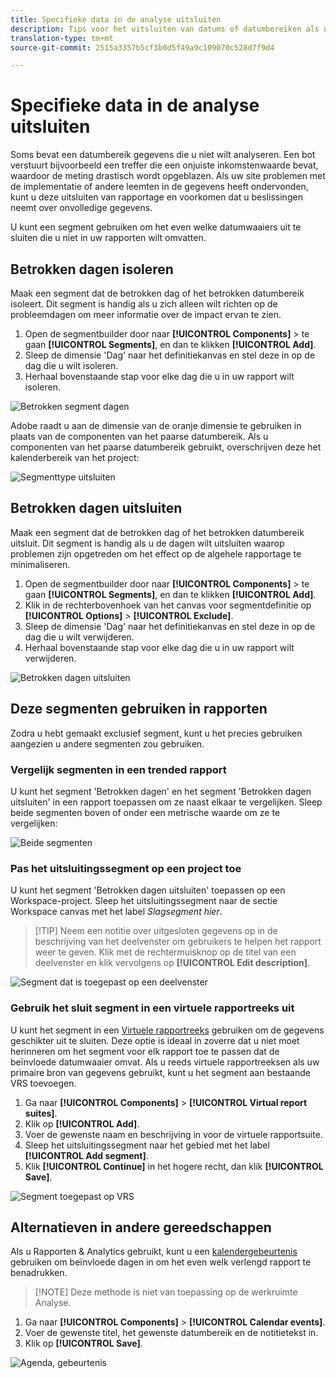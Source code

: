 ```yaml
---
title: Specifieke data in de analyse uitsluiten
description: Tips voor het uitsluiten van datums of datumbereiken als u deze niet wilt opnemen in rapporten.
translation-type: tm+mt
source-git-commit: 2515a3357b5cf3b0d5f49a9c109070c528d7f9d4

---
```



# Specifieke data in de analyse uitsluiten

Soms bevat een datumbereik gegevens die u niet wilt analyseren. Een bot verstuurt bijvoorbeeld een treffer die een onjuiste inkomstenwaarde bevat, waardoor de meting drastisch wordt opgeblazen. Als uw site problemen met de implementatie of andere leemten in de gegevens heeft ondervonden, kunt u deze uitsluiten van rapportage en voorkomen dat u beslissingen neemt over onvolledige gegevens.

U kunt een segment gebruiken om het even welke datumwaaiers uit te sluiten die u niet in uw rapporten wilt omvatten.

## Betrokken dagen isoleren

Maak een segment dat de betrokken dag of het betrokken datumbereik isoleert. Dit segment is handig als u zich alleen wilt richten op de probleemdagen om meer informatie over de impact ervan te zien.

1. Open de segmentbuilder door naar **[!UICONTROL Components]** > te gaan **[!UICONTROL Segments]**, en dan te klikken **[!UICONTROL Add]**.
2. Sleep de dimensie &#39;Dag&#39; naar het definitiekanvas en stel deze in op de dag die u wilt isoleren.
3. Herhaal bovenstaande stap voor elke dag die u in uw rapport wilt isoleren.

![Betrokken segment dagen](../assets/affected_days.jpg)

Adobe raadt u aan de dimensie van de oranje dimensie te gebruiken in plaats van de componenten van het paarse datumbereik. Als u componenten van het paarse datumbereik gebruikt, overschrijven deze het kalenderbereik van het project:

![Segmenttype uitsluiten](../assets/exclude_segment_day_type.jpg)

## Betrokken dagen uitsluiten

Maak een segment dat de betrokken dag of het betrokken datumbereik uitsluit. Dit segment is handig als u de dagen wilt uitsluiten waarop problemen zijn opgetreden om het effect op de algehele rapportage te minimaliseren.

1. Open de segmentbuilder door naar **[!UICONTROL Components]** > te gaan **[!UICONTROL Segments]**, en dan te klikken **[!UICONTROL Add]**.
2. Klik in de rechterbovenhoek van het canvas voor segmentdefinitie op **[!UICONTROL Options]** > **[!UICONTROL Exclude]**.
3. Sleep de dimensie &#39;Dag&#39; naar het definitiekanvas en stel deze in op de dag die u wilt verwijderen.
4. Herhaal bovenstaande stap voor elke dag die u in uw rapport wilt verwijderen.

![Betrokken dagen uitsluiten](../assets/exclude_affected_days.jpg)

## Deze segmenten gebruiken in rapporten

Zodra u hebt gemaakt exclusief segment, kunt u het precies gebruiken aangezien u andere segmenten zou gebruiken.

### Vergelijk segmenten in een trended rapport

U kunt het segment &#39;Betrokken dagen&#39; en het segment &#39;Betrokken dagen uitsluiten&#39; in een rapport toepassen om ze naast elkaar te vergelijken. Sleep beide segmenten boven of onder een metrische waarde om ze te vergelijken:

![Beide segmenten](../assets/affected_and_exclude.png)

### Pas het uitsluitingssegment op een project toe

U kunt het segment &#39;Betrokken dagen uitsluiten&#39; toepassen op een Workspace-project. Sleep het uitsluitingssegment naar de sectie Workspace canvas met het label *Slagsegment hier*.

>[!TIP] Neem een notitie over uitgesloten gegevens op in de beschrijving van het deelvenster om gebruikers te helpen het rapport weer te geven. Klik met de rechtermuisknop op de titel van een deelvenster en klik vervolgens op **[!UICONTROL Edit description]**.

![Segment dat is toegepast op een deelvenster](../assets/exclude_segment_panel.jpg)

### Gebruik het sluit segment in een virtuele rapportreeks uit

U kunt het segment in een [Virtuele rapportreeks](../../vrs/vrs-about.md) gebruiken om de gegevens geschikter uit te sluiten. Deze optie is ideaal in zoverre dat u niet moet herinneren om het segment voor elk rapport toe te passen dat de beïnvloede datumwaaier omvat. Als u reeds virtuele rapportreeksen als uw primaire bron van gegevens gebruikt, kunt u het segment aan bestaande VRS toevoegen.

1. Ga naar **[!UICONTROL Components]** > **[!UICONTROL Virtual report suites]**.
2. Klik op **[!UICONTROL Add]**.
3. Voer de gewenste naam en beschrijving in voor de virtuele rapportsuite.
4. Sleep het uitsluitingssegment naar het gebied met het label **[!UICONTROL Add segment]**.
5. Klik **[!UICONTROL Continue]** in het hogere recht, dan klik **[!UICONTROL Save]**.

![Segment toegepast op VRS](../assets/exclude_segment_vrs.png)

## Alternatieven in andere gereedschappen

Als u Rapporten &amp; Analytics gebruikt, kunt u een [kalendergebeurtenis](../../t-calendar-event.md) gebruiken om beïnvloede dagen in om het even welk verlengd rapport te benadrukken.

>[!NOTE] Deze methode is niet van toepassing op de werkruimte Analyse.

1. Ga naar **[!UICONTROL Components]** > **[!UICONTROL Calendar events]**.
2. Voer de gewenste titel, het gewenste datumbereik en de notitietekst in.
3. Klik op **[!UICONTROL Save]**.

![Agenda, gebeurtenis](../assets/exclude_calendar_event.jpg)
